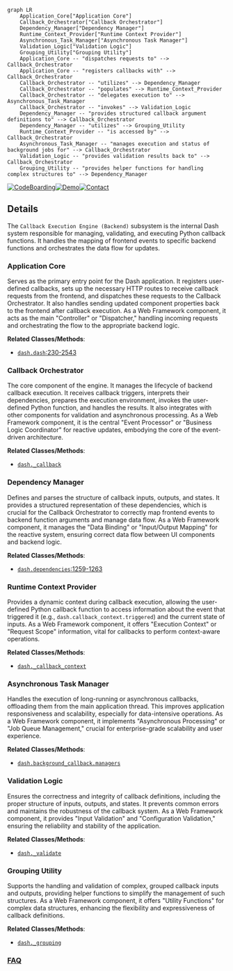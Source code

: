 ```mermaid
graph LR
    Application_Core["Application Core"]
    Callback_Orchestrator["Callback Orchestrator"]
    Dependency_Manager["Dependency Manager"]
    Runtime_Context_Provider["Runtime Context Provider"]
    Asynchronous_Task_Manager["Asynchronous Task Manager"]
    Validation_Logic["Validation Logic"]
    Grouping_Utility["Grouping Utility"]
    Application_Core -- "dispatches requests to" --> Callback_Orchestrator
    Application_Core -- "registers callbacks with" --> Callback_Orchestrator
    Callback_Orchestrator -- "utilizes" --> Dependency_Manager
    Callback_Orchestrator -- "populates" --> Runtime_Context_Provider
    Callback_Orchestrator -- "delegates execution to" --> Asynchronous_Task_Manager
    Callback_Orchestrator -- "invokes" --> Validation_Logic
    Dependency_Manager -- "provides structured callback argument definitions to" --> Callback_Orchestrator
    Dependency_Manager -- "utilizes" --> Grouping_Utility
    Runtime_Context_Provider -- "is accessed by" --> Callback_Orchestrator
    Asynchronous_Task_Manager -- "manages execution and status of background jobs for" --> Callback_Orchestrator
    Validation_Logic -- "provides validation results back to" --> Callback_Orchestrator
    Grouping_Utility -- "provides helper functions for handling complex structures to" --> Dependency_Manager
```

[![CodeBoarding](https://img.shields.io/badge/Generated%20by-CodeBoarding-9cf?style=flat-square)](https://github.com/CodeBoarding/GeneratedOnBoardings)[![Demo](https://img.shields.io/badge/Try%20our-Demo-blue?style=flat-square)](https://www.codeboarding.org/demo)[![Contact](https://img.shields.io/badge/Contact%20us%20-%20contact@codeboarding.org-lightgrey?style=flat-square)](mailto:contact@codeboarding.org)

## Details

The `Callback Execution Engine (Backend)` subsystem is the internal Dash system responsible for managing, validating, and executing Python callback functions. It handles the mapping of frontend events to specific backend functions and orchestrates the data flow for updates.

### Application Core
Serves as the primary entry point for the Dash application. It registers user-defined callbacks, sets up the necessary HTTP routes to receive callback requests from the frontend, and dispatches these requests to the Callback Orchestrator. It also handles sending updated component properties back to the frontend after callback execution. As a Web Framework component, it acts as the main "Controller" or "Dispatcher," handling incoming requests and orchestrating the flow to the appropriate backend logic.


**Related Classes/Methods**:

- <a href="https://github.com/plotly/dash/blob/dev/dash/dash.py#L230-L2543" target="_blank" rel="noopener noreferrer">`dash.dash`:230-2543</a>


### Callback Orchestrator
The core component of the engine. It manages the lifecycle of backend callback execution. It receives callback triggers, interprets their dependencies, prepares the execution environment, invokes the user-defined Python function, and handles the results. It also integrates with other components for validation and asynchronous processing. As a Web Framework component, it is the central "Event Processor" or "Business Logic Coordinator" for reactive updates, embodying the core of the event-driven architecture.


**Related Classes/Methods**:

- <a href="https://github.com/plotly/dash/blob/dev/dash/_callback.py" target="_blank" rel="noopener noreferrer">`dash._callback`</a>


### Dependency Manager
Defines and parses the structure of callback inputs, outputs, and states. It provides a structured representation of these dependencies, which is crucial for the Callback Orchestrator to correctly map frontend events to backend function arguments and manage data flow. As a Web Framework component, it manages the "Data Binding" or "Input/Output Mapping" for the reactive system, ensuring correct data flow between UI components and backend logic.


**Related Classes/Methods**:

- <a href="https://github.com/plotly/dash/blob/dev/dash/dash.py#L1259-L1263" target="_blank" rel="noopener noreferrer">`dash.dependencies`:1259-1263</a>


### Runtime Context Provider
Provides a dynamic context during callback execution, allowing the user-defined Python callback function to access information about the event that triggered it (e.g., `dash.callback_context.triggered`) and the current state of inputs. As a Web Framework component, it offers "Execution Context" or "Request Scope" information, vital for callbacks to perform context-aware operations.


**Related Classes/Methods**:

- <a href="https://github.com/plotly/dash/blob/dev/dash/_callback_context.py" target="_blank" rel="noopener noreferrer">`dash._callback_context`</a>


### Asynchronous Task Manager
Handles the execution of long-running or asynchronous callbacks, offloading them from the main application thread. This improves application responsiveness and scalability, especially for data-intensive operations. As a Web Framework component, it implements "Asynchronous Processing" or "Job Queue Management," crucial for enterprise-grade scalability and user experience.


**Related Classes/Methods**:

- <a href="https://github.com/plotly/dash/blob/dev/dash/background_callback/managers" target="_blank" rel="noopener noreferrer">`dash.background_callback.managers`</a>


### Validation Logic
Ensures the correctness and integrity of callback definitions, including the proper structure of inputs, outputs, and states. It prevents common errors and maintains the robustness of the callback system. As a Web Framework component, it provides "Input Validation" and "Configuration Validation," ensuring the reliability and stability of the application.


**Related Classes/Methods**:

- <a href="https://github.com/plotly/dash/blob/dev/dash/_validate.py" target="_blank" rel="noopener noreferrer">`dash._validate`</a>


### Grouping Utility
Supports the handling and validation of complex, grouped callback inputs and outputs, providing helper functions to simplify the management of such structures. As a Web Framework component, it offers "Utility Functions" for complex data structures, enhancing the flexibility and expressiveness of callback definitions.


**Related Classes/Methods**:

- <a href="https://github.com/plotly/dash/blob/dev/dash/_grouping.py" target="_blank" rel="noopener noreferrer">`dash._grouping`</a>




### [FAQ](https://github.com/CodeBoarding/GeneratedOnBoardings/tree/main?tab=readme-ov-file#faq)